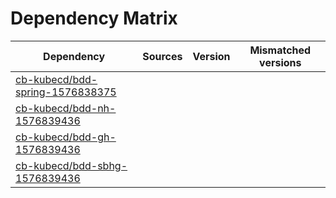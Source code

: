 # Dependency Matrix

Dependency | Sources | Version | Mismatched versions
---------- | ------- | ------- | -------------------
[cb-kubecd/bdd-spring-1576838375](https://github.com/cb-kubecd/bdd-spring-1576838375.git) |  | []() | 
[cb-kubecd/bdd-nh-1576839436](https://github.com/cb-kubecd/bdd-nh-1576839436.git) |  | []() | 
[cb-kubecd/bdd-gh-1576839436](https://github.com/cb-kubecd/bdd-gh-1576839436.git) |  | []() | 
[cb-kubecd/bdd-sbhg-1576839436](https://github.com/cb-kubecd/bdd-sbhg-1576839436.git) |  | []() | 
